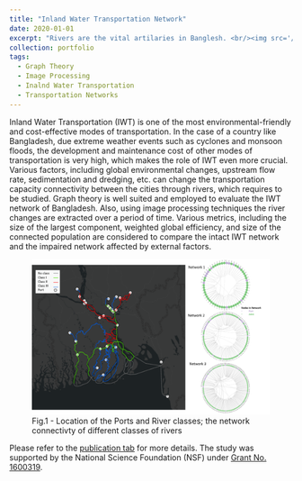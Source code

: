 ```yaml
---
title: "Inland Water Transportation Network"
date: 2020-01-01
excerpt: "Rivers are the vital artilaries in Banglesh. <br/><img src='/images/Bangladesh/presentation.gif' width='500'>"
collection: portfolio
tags:
  - Graph Theory
  - Image Processing
  - Inalnd Water Transportation
  - Transportation Networks
---
```


Inland Water Transportation (IWT) is one of the most environmental-friendly and cost-effective modes of transportation. In the case of a country like Bangladesh, due extreme weather events such as cyclones and monsoon floods, the development and maintenance cost of other modes of transportation is very high, which makes the role of IWT even more crucial. Various factors, including  global environmental changes, upstream flow rate, sedimentation and dredging, etc. can change the transportation capacity connectivity between the cities through rivers, which requires to be studied. Graph theory is well suited and employed to evaluate the IWT network of Bangladesh. Also, using image processing techniques the river changes are extracted over a period of time. Various metrics, including the size of the largest component, weighted global efficiency, and size of the connected population are considered to compare the intact IWT network and the impaired network affected by external factors.
<figure>
<img src='/images/Bangladesh/network.png' width='500'>
<figcaption>Fig.1 -  Location of the Ports and River classes; the network connectivty of different classes of rivers </figcaption>
</figure>


Please refer to the [publication tab](/publications) for more details. 
The study was supported by the National Science Foundation (NSF) under [Grant No. 1600319](https://www.nsf.gov/awardsearch/showAward?AWD_ID=1600319). 